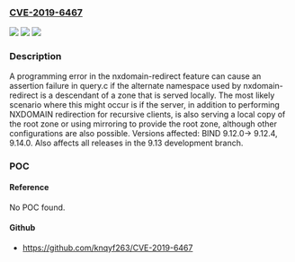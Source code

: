 ### [CVE-2019-6467](https://cve.mitre.org/cgi-bin/cvename.cgi?name=CVE-2019-6467)
![](https://img.shields.io/static/v1?label=Product&message=BIND%209&color=blue)
![](https://img.shields.io/static/v1?label=Version&message=BIND%209BIND%209.12.0-%3E%209.12.4%2C%209.14.0.%20Also%20affects%20all%20releases%20in%20the%209.13%20development%20branch.%20&color=brighgreen)
![](https://img.shields.io/static/v1?label=Vulnerability&message=An%20attacker%20who%20can%20deliberately%20trigger%20the%20condition%20on%20a%20server%20with%20a%20vulnerable%20configuration%20can%20cause%20BIND%20to%20exit%2C%20denying%20service%20to%20other%20clients.&color=brighgreen)

### Description

A programming error in the nxdomain-redirect feature can cause an assertion failure in query.c if the alternate namespace used by nxdomain-redirect is a descendant of a zone that is served locally. The most likely scenario where this might occur is if the server, in addition to performing NXDOMAIN redirection for recursive clients, is also serving a local copy of the root zone or using mirroring to provide the root zone, although other configurations are also possible. Versions affected: BIND 9.12.0-> 9.12.4, 9.14.0. Also affects all releases in the 9.13 development branch.

### POC

#### Reference
No POC found.

#### Github
- https://github.com/knqyf263/CVE-2019-6467

